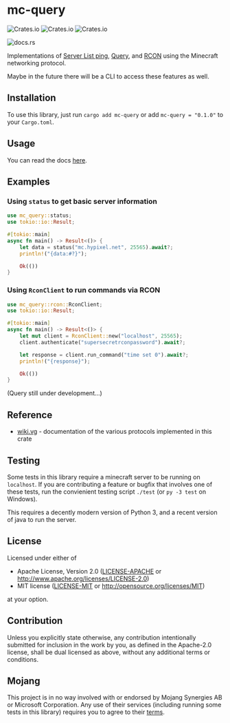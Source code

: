 # mc-query

![Crates.io](https://img.shields.io/crates/v/mc-query?style=for-the-badge)
![Crates.io](https://img.shields.io/crates/d/mc-query?style=for-the-badge)
![Crates.io](https://img.shields.io/crates/l/mc-query?style=for-the-badge)

![docs.rs](https://img.shields.io/docsrs/mc-query?style=for-the-badge)

Implementations of [Server List ping](https://wiki.vg/Server_List_Ping), [Query](https://wiki.vg/Query), and [RCON](https://wiki.vg/RCON) using the Minecraft networking protocol.

Maybe in the future there will be a CLI to access these features as well.

## Installation

To use this library, just run `cargo add mc-query` or add `mc-query = "0.1.0"` to your `Cargo.toml`.

## Usage

You can read the docs [here](https://docs.rs/mc-query).

## Examples

### Using `status` to get basic server information

```rs
use mc_query::status;
use tokio::io::Result;

#[tokio::main]
async fn main() -> Result<()> {
    let data = status("mc.hypixel.net", 25565).await?;
    println!("{data:#?}");

    Ok(())
}
```

### Using `RconClient` to run commands via RCON

```rs
use mc_query::rcon::RconClient;
use tokio::io::Result;

#[tokio::main]
async fn main() -> Result<()> {
    let mut client = RconClient::new("localhost", 25565);
    client.authenticate("supersecretrconpassword").await?;

    let response = client.run_command("time set 0").await?;
    println!("{response}");

    Ok(())
}
```

(Query still under development...)

## Reference

-   [wiki.vg](https://wiki.vg) - documentation of the various protocols implemented in this crate

## Testing

Some tests in this library require a minecraft server to be running on `localhost`.
If you are contributing a feature or bugfix that involves one of these tests,
run the convienient testing script `./test` (or `py -3 test` on Windows).

This requires a decently modern version of Python 3, and a recent version of java to run the server.

## License

Licensed under either of

-   Apache License, Version 2.0
    ([LICENSE-APACHE](LICENSE-APACHE) or http://www.apache.org/licenses/LICENSE-2.0)
-   MIT license
    ([LICENSE-MIT](LICENSE-MIT) or http://opensource.org/licenses/MIT)

at your option.

## Contribution

Unless you explicitly state otherwise, any contribution intentionally submitted
for inclusion in the work by you, as defined in the Apache-2.0 license, shall be
dual licensed as above, without any additional terms or conditions.

## Mojang

This project is in no way involved with or endorsed by Mojang Synergies AB or Microsoft Corporation.
Any use of their services (including running some tests in this library) requires you to agree to their [terms](https://minecraft.net/eula).
